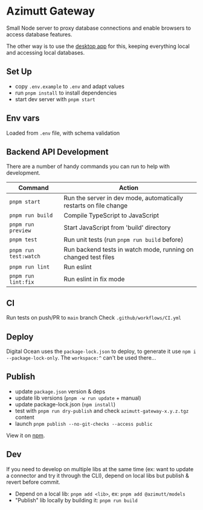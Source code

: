 # Azimutt Gateway

Small Node server to proxy database connections and enable browsers to access database features.

The other way is to use the [desktop app](../extensions/desktop) for this, keeping everything local and accessing local databases.


## Set Up

- copy `.env.example` to `.env` and adapt values
- run `pnpm install` to install dependencies
- start dev server with `pnpm start`


## Env vars

Loaded from `.env` file, with schema validation


## Backend API Development

There are a number of handy commands you can run to help with development.

| Command              | Action                                                             |
|----------------------|--------------------------------------------------------------------|
| `pnpm start`          | Run the server in dev mode, automatically restarts on file change |
| `pnpm run build`      | Compile TypeScript to JavaScript                                  |
| `pnpm run preview`    | Start JavaScript from 'build' directory                           |
| `pnpm test`           | Run unit tests (run `pnpm run build` before)                      |
| `pnpm run test:watch` | Run backend tests in watch mode, running on changed test files    |
| `pnpm run lint`       | Run eslint                                                        |
| `pnpm run lint:fix`   | Run eslint in fix mode                                            |


## CI

Run tests on push/PR to `main` branch
Check `.github/workflows/CI.yml`


## Deploy

Digital Ocean uses the `package-lock.json` to deploy, to generate it use `npm i --package-lock-only`.
The `workspace:^` can't be used there...


## Publish

- update `package.json` version & deps
- update lib versions (`pnpm -w run update` + manual)
- update package-lock.json (`npm install`)
- test with `pnpm run dry-publish` and check `azimutt-gateway-x.y.z.tgz` content
- launch `pnpm publish --no-git-checks --access public`

View it on [npm](https://www.npmjs.com/package/@azimutt/gateway).


## Dev

If you need to develop on multiple libs at the same time (ex: want to update a connector and try it through the CLI), depend on local libs but publish & revert before commit.

- Depend on a local lib: `pnpm add <lib>`, ex: `pnpm add @azimutt/models`
- "Publish" lib locally by building it: `pnpm run build`
